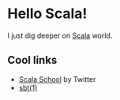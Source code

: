 # Hello Scala!

I just dig deeper on [Scala](https://scala-lang.org) world.

## Cool links

* [Scala School](http://twitter.github.io/scala_school/) by Twitter
* [sbt(1)](http://www.scala-sbt.org/)
